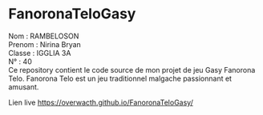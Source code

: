 # FanoronaTeloGasy
Nom : RAMBELOSON                                                
Prenom : Nirina Bryan                                       
Classe : IGGLIA 3A                                       
N° : 40                                            
Ce repository contient le code source de mon projet de jeu Gasy Fanorona Telo. Fanorona Telo est un jeu traditionnel malgache passionnant et amusant.
                                                               
Lien live https://overwacth.github.io/FanoronaTeloGasy/
